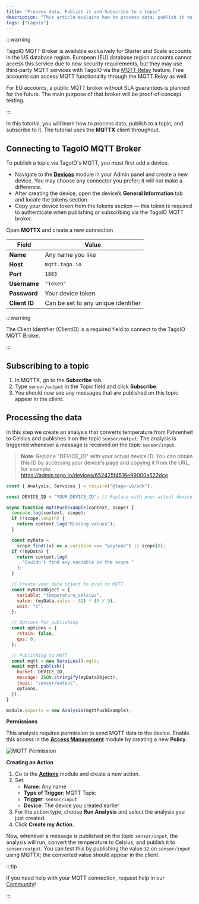 ```yaml
---
title: "Process data, Publish it and Subscribe to a topic"
description: "This article explains how to process data, publish it to a topic, and subscribe to that topic using MQTT (the tutorial uses the MQTTX client). It also shows how to connect a device to the TagoIO MQTT broker and retrieve the device token."
tags: ["tagoio"]
---
```

:::warning

TagoIO MQTT Broker is available exclusively for Starter and Scale accounts in the US database region. European (EU) database region accounts cannot access this service due to new security requirements, but they may use third‑party MQTT services with TagoIO via the [MQTT Relay](/docs/tagoio/integrations/networks/mqtt/connecting-your-mqtt-broker-to-tagoio) feature. Free accounts can access MQTT functionality through the MQTT Relay as well.

For EU accounts, a public MQTT broker without SLA guarantees is planned for the future. The main purpose of that broker will be proof‑of‑concept testing.

:::

In this tutorial, you will learn how to process data, publish to a topic, and subscribe to it. The tutorial uses the **MQTTX** client throughout.

## Connecting to TagoIO MQTT Broker

To publish a topic via TagoIO's MQTT, you must first add a device.

- Navigate to the **[Devices](https://admin.tago.io/devices)** module in your Admin panel and create a new device. You may choose any connector you prefer; it will not make a difference.
- After creating the device, open the device’s **General Information** tab and locate the tokens section.
- Copy your device token from the tokens section — this token is required to authenticate when publishing or subscribing via the TagoIO MQTT broker.

Open **MQTTX** and create a new connection

| Field | Value |
|-------|-------|
| **Name** | Any name you like |
| **Host** | `mqtt.tago.io` |
| **Port** | `1883` |
| **Username** | `"Token"` |
| **Password** | Your device token |
| **Client ID** | Can be set to any unique identifier |

:::warning

The Client Identifier (ClientID) is a required field to connect to the TagoIO MQTT Broker.

:::

## Subscribing to a topic

1. In MQTTX, go to the **Subscribe** tab.
2. Type `sensor/output` in the Topic field and click **Subscribe**.
3. You should now see any messages that are published on this topic appear in the client.

## Processing the data

In this step we create an analysis that converts temperature from Fahrenheit to Celsius and publishes it on the topic `sensor/output`. The analysis is triggered whenever a message is received on the topic `sensor/input`.

>**Note**: Replace "DEVICE_ID" with your actual device ID. You can obtain this ID by accessing your device's page and copying it from the URL, for example: https://admin.tago.io/devices/652425f4516e99000a522dce.

```js
const { Analysis, Services } = require("@tago-io/sdk");

const DEVICE_ID = "YOUR_DEVICE_ID"; // Replace with your actual device ID

async function mqttPushExample(context, scope) {
  console.log(context, scope);
  if (!scope.length) {
    return context.log("Missing values");
  }

  const myData =
    scope.find((x) => x.variable === "payload") || scope[0];
  if (!myData) {
    return context.log(
      "Couldn't find any variable in the scope."
    );
  }

  // Create your data object to push to MQTT
  const myDataObject = {
    variable: "temperature_celsius",
    value: (myData.value - 32) * (5 / 9),
    unit: "C",
  };

  // Options for publishing
  const options = {
    retain: false,
    qos: 0,
  };

  // Publishing to MQTT
  const mqtt = new Services().mqtt;
  await mqtt.publish({
    bucket: DEVICE_ID,
    message: JSON.stringify(myDataObject),
    topic: "sensor/output",
    options,
  });
}

module.exports = new Analysis(mqttPushExample);
```

**Permissions**

This analysis requires permission to send MQTT data to the device. Enable this access in the **[Access Management](https://admin.tago.io/am)** module by creating a new **Policy**.

![MQTT Permission](/docs_imagem/tagoio/mqq_permission.png)

**Creating an Action**

1. Go to the **[Actions](https://admin.tago.io/actions)** module and create a new action.
2. Set:
   - **Name**: Any name
   - **Type of Trigger**: MQTT Topic
   - **Trigger**: `sensor/input`
   - **Device**: The device you created earlier
3. For the action type, choose **Run Analysis** and select the analysis you just created.
4. Click **Create my Action**.

Now, whenever a message is published on the topic `sensor/input`, the analysis will run, convert the temperature to Celsius, and publish it to `sensor/output`. You can test this by publishing the value `32` on `sensor/input` using MQTTX; the converted value should appear in the client.

:::tip

If you need help with your MQTT connection, request help in our [Community](https://community.tago.io/)!

:::